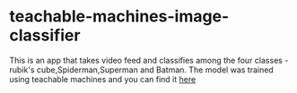 # teachable-machines-image-classifier

This is an app that takes video feed and classifies among the four classes - rubik's cube,Spiderman,Superman and Batman.
The model was trained using teachable machines and you can find it 
[here](https://teachablemachine.withgoogle.com/models/CqeVf_9A/)
